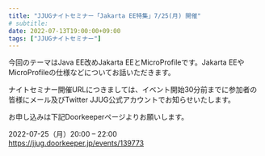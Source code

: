 ```yaml
---
title: "JJUGナイトセミナー「Jakarta EE特集」7/25(月) 開催"
# subtitle:
date: 2022-07-13T19:00:00+09:00
tags: ["JJUGナイトセミナー"]
---
```

今回のテーマはJava EE改めJakarta EEとMicroProfileです。Jakarta EEやMicroProfileの仕様などについてお話いただきます。

ナイトセミナー開催URLにつきましては、イベント開始30分前までに参加者の皆様にメール及びTwitter JJUG公式アカウントでお知らせいたします。

お申し込みは下記Doorkeeperページよりお願いします。

2022-07-25（月）20:00 – 22:00  
https://jjug.doorkeeper.jp/events/139773
